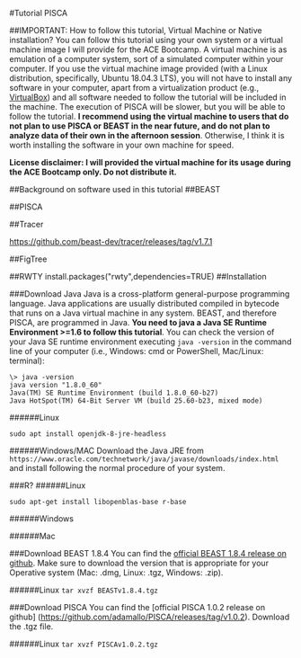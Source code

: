 #Tutorial PISCA

##IMPORTANT: How to follow this tutorial, Virtual Machine or Native installation?
You can follow this tutorial using your own system or a virtual machine image I will provide for the ACE Bootcamp. A virtual machine is as emulation of a computer system, sort of a simulated computer within your computer. If you use the virtual machine image provided (with a Linux distribution, specifically, Ubuntu 18.04.3 LTS), you will not have to install any software in your computer, apart from a virtualization product (e.g., [VirtualBox](https://www.virtualbox.org/wiki/Downloads)) and all software needed to follow the tutorial will be included in the machine. The execution of PISCA will be slower, but you will be able to follow the tutorial. **I recommend using the virtual machine to users that do not plan to use PISCA or BEAST in the near future, and do not plan to analyze data of their own in the afternoon session**. Otherwise, I think it is worth installing the software in your own machine for speed.

**License disclaimer: I will provided the virtual machine for its usage during the ACE Bootcamp only. Do not distribute it.**

##Background on software used in this tutorial
##BEAST

##PISCA

##Tracer

https://github.com/beast-dev/tracer/releases/tag/v1.7.1


##FigTree

##RWTY
install.packages("rwty",dependencies=TRUE)
##Installation

###Download Java
Java is a cross-platform general-purpose programming language. Java applications are usually distributed compiled in bytecode that runs on a Java virtual machine in any system. BEAST, and therefore PISCA, are programmed in Java. **You need to java a Java SE Runtime Environment >=1.6 to follow this tutorial**. You can check the version of your Java SE runtime environment executing `java -version` in the command line of your computer (i.e., Windows: cmd or PowerShell, Mac/Linux: terminal):

<pre><code>\> java -version
java version "1.8.0_60"
Java(TM) SE Runtime Environment (build 1.8.0_60-b27)
Java HotSpot(TM) 64-Bit Server VM (build 25.60-b23, mixed mode)</pre></code>



######Linux
<pre><code>sudo apt install openjdk-8-jre-headless</pre></code>
######Windows/MAC
Download the Java JRE from `https://www.oracle.com/technetwork/java/javase/downloads/index.html` and install following the normal procedure of your system.

###R?
######Linux
<pre><code>sudo apt-get install libopenblas-base r-base</pre></code>
######Windows

######Mac

###Download BEAST 1.8.4
You can find the [official BEAST 1.8.4 release on github](https://github.com/beast-dev/beast-mcmc/releases/tag/v1.8.4). Make sure to download the version that is appropriate for your Operative system (Mac: .dmg, Linux: .tgz, Windows: .zip).

######Linux
`tar xvzf BEASTv1.8.4.tgz`

 
###Download PISCA
You can find the [official PISCA 1.0.2 release on github] (https://github.com/adamallo/PISCA/releases/tag/v1.0.2). Download the .tgz file.

######Linux
`tar xvzf PISCAv1.0.2.tgz`

